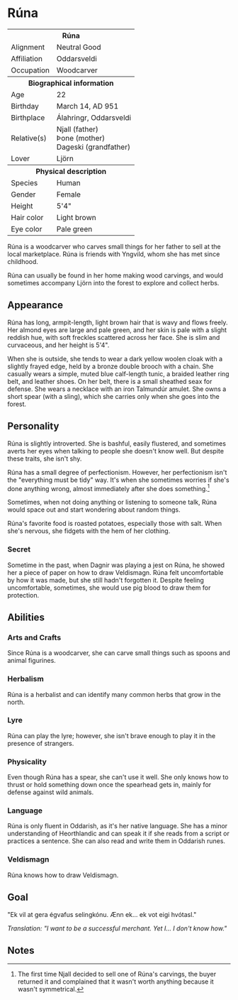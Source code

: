 # Rúna

<table><tbody>
	<tr> <th colspan=2>Rúna</th> </tr>
	<tr> <td>Alignment</td> <td>Neutral Good</td> </tr>
	<tr> <td>Affiliation</td> <td>Oddarsveldi</td> </tr>
	<tr> <td>Occupation</td> <td>Woodcarver</td> </tr>
	<tr> <th colspan=2>Biographical information</th> </tr>
	<tr> <td>Age</td> <td>22</td> </tr>
	<tr> <td>Birthday</td> <td>March 14, AD 951</td> </tr>
	<tr> <td>Birthplace</td> <td>Álahringr, Oddarsveldi</td> </tr>
	<tr> <td>Relative(s)</td> <td>Njall (father)<br>Þone (mother)<br>Dageski (grandfather)</td> </tr>
	<tr> <td>Lover</td> <td>Ljörn</td> </tr>
	<tr> <th colspan=2>Physical description</th> </tr>
	<tr> <td>Species</td> <td>Human</td> </tr>
	<tr> <td>Gender</td> <td>Female</td> </tr>
	<tr> <td>Height</td> <td>5'4"</td> </tr>
	<tr> <td>Hair color</td> <td>Light brown</td> </tr>
	<tr> <td>Eye color</td> <td>Pale green</td> </tr>
</tbody></table>

Rúna is a woodcarver who carves small things for her father to sell at the local marketplace. Rúna is friends with Yngvild, whom she has met since childhood.

Rúna can usually be found in her home making wood carvings, and would sometimes accompany Ljörn into the forest to explore and collect herbs.

## Appearance
Rúna has long, armpit-length, light brown hair that is wavy and flows freely. Her almond eyes are large and pale green, and her skin is pale with a slight reddish hue, with soft freckles scattered across her face. She is slim and curvaceous, and her height is 5'4".

When she is outside, she tends to wear a dark yellow woolen cloak with a slightly frayed edge, held by a bronze double brooch with a chain. She casually wears a simple, muted blue calf-length tunic, a braided leather ring belt, and leather shoes. On her belt, there is a small sheathed seax for defense. She wears a necklace with an iron Talmundúr amulet. She owns a short spear (with a sling), which she carries only when she goes into the forest.

## Personality
Rúna is slightly introverted. She is bashful, easily flustered, and sometimes averts her eyes when talking to people she doesn't know well. But despite these traits, she isn't shy.

Rúna has a small degree of perfectionism. However, her perfectionism isn't the "everything must be tidy" way. It's when she sometimes worries if she's done anything wrong, almost immediately after she does something.[^1]

Sometimes, when not doing anything or listening to someone talk, Rúna would space out and start wondering about random things.

Rúna's favorite food is roasted potatoes, especially those with salt. When she's nervous, she fidgets with the hem of her clothing.

### Secret
Sometime in the past, when Dagnir was playing a jest on Rúna, he showed her a piece of paper on how to draw Veldismagn. Rúna felt uncomfortable by how it was made, but she still hadn't forgotten it. Despite feeling uncomfortable, sometimes, she would use pig blood to draw them for protection.

## Abilities
### Arts and Crafts
Since Rúna is a woodcarver, she can carve small things such as spoons and animal figurines.

### Herbalism
Rúna is a herbalist and can identify many common herbs that grow in the north.

### Lyre
Rúna can play the lyre; however, she isn't brave enough to play it in the presence of strangers. 

### Physicality
Even though Rúna has a spear, she can't use it well. She only knows how to thrust or hold something down once the spearhead gets in, mainly for defense against wild animals.

### Language
Rúna is only fluent in Oddarish, as it's her native language. She has a minor understanding of Heorthlandic and can speak it if she reads from a script or practices a sentence. She can also read and write them in Oddarish runes.

### Veldismagn
Rúna knows how to draw Veldismagn.

## Goal
"Ek vil at gera égvafus selingkónu. Ænn ek... ek vot eigi hvótasl."

*Translation: "I want to be a successful merchant. Yet I... I don't know how."*

## Notes
[^1]: The first time Njall decided to sell one of Rúna's carvings, the buyer returned it and complained that it wasn't worth anything because it wasn't symmetrical.

